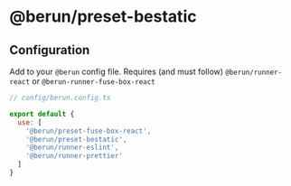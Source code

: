 # @berun/preset-bestatic

## Configuration

Add to your `@berun` config file. Requires (and must follow) `@berun/runner-react` or `@berun-runner-fuse-box-react`

```js
// config/berun.config.ts

export default {
  use: [
    '@berun/preset-fuse-box-react',
    '@berun/preset-bestatic',
    '@berun/runner-eslint',
    '@berun/runner-prettier'
  ]
}
```
